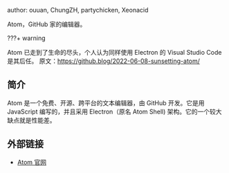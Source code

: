 author: ouuan, ChungZH, partychicken, Xeonacid

Atom，GitHub 家的编辑器。

???+ warning


Atom 已走到了生命的尽头，个人认为同样使用 Electron 的 Visual Studio Code 是其后任。
原文：<https://github.blog/2022-06-08-sunsetting-atom/>

## 简介

Atom 是一个免费、开源、跨平台的文本编辑器，由 GitHub 开发。它是用 JavaScript 编写的，并且采用 Electron（原名 Atom Shell) 架构。它的一个较大缺点就是性能差。

## 外部链接

- [Atom 官网](https://atom.io)
